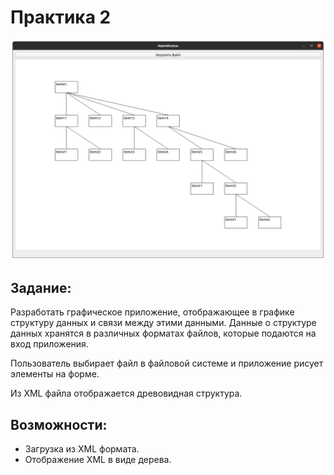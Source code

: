 # Практика 2

![picture](https://raw.githubusercontent.com/brdby/QtPractice/main/screenshots/pr2.png)

## Задание:
Разработать графическое приложение, отображающее в графике структуру данных и связи между этими данными. Данные о структуре данных хранятся в различных форматах файлов, которые подаются на вход приложения.

Пользователь выбирает файл в файловой системе и приложение рисует элементы на форме.

Из XML файла отображается древовидная структура.

## Возможности:
- Загрузка из XML формата.
- Отображение XML в виде дерева.
